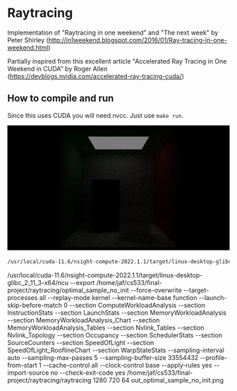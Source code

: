 # Raytracing

Implementation of "Raytracing in one weekend" and "The next week" by Peter Shirley (http://in1weekend.blogspot.com/2016/01/Ray-tracing-in-one-weekend.html)

Partially inspired from this excellent article "Accelerated Ray Tracing in One Weekend in CUDA" by Roger Allen (https://devblogs.nvidia.com/accelerated-ray-tracing-cuda/)

## How to compile and run

Since this uses CUDA you will need nvcc. Just use `make run`.

![result](out.png)


```bash
/usr/local/cuda-11.6/nsight-compute-2022.1.1/target/linux-desktop-glibc_2_11_3-x64/ncu --export /home/jaf/cs533/final-project/raytracing/baseline --force-overwrite --target-processes all --replay-mode kernel --kernel-name-base function --launch-skip-before-match 0 --section ComputeWorkloadAnalysis --section InstructionStats --section LaunchStats --section MemoryWorkloadAnalysis --section MemoryWorkloadAnalysis_Chart --section MemoryWorkloadAnalysis_Tables --section Nvlink_Tables --section Nvlink_Topology --section Occupancy --section SchedulerStats --section SourceCounters --section SpeedOfLight --section SpeedOfLight_RooflineChart --section WarpStateStats --sampling-interval auto --sampling-max-passes 5 --sampling-buffer-size 33554432 --profile-from-start 1 --cache-control all --clock-control base --apply-rules yes --import-source no --check-exit-code yes /home/jaf/cs533/final-project/raytracing/raytracing 1280 720 64 out_baseline.png
```


/usr/local/cuda-11.6/nsight-compute-2022.1.1/target/linux-desktop-glibc_2_11_3-x64/ncu --export /home/jaf/cs533/final-project/raytracing/optimal_sample_no_init --force-overwrite --target-processes all --replay-mode kernel --kernel-name-base function --launch-skip-before-match 0 --section ComputeWorkloadAnalysis --section InstructionStats --section LaunchStats --section MemoryWorkloadAnalysis --section MemoryWorkloadAnalysis_Chart --section MemoryWorkloadAnalysis_Tables --section Nvlink_Tables --section Nvlink_Topology --section Occupancy --section SchedulerStats --section SourceCounters --section SpeedOfLight --section SpeedOfLight_RooflineChart --section WarpStateStats --sampling-interval auto --sampling-max-passes 5 --sampling-buffer-size 33554432 --profile-from-start 1 --cache-control all --clock-control base --apply-rules yes --import-source no --check-exit-code yes /home/jaf/cs533/final-project/raytracing/raytracing 1280 720 64 out_optimal_sample_no_init.png